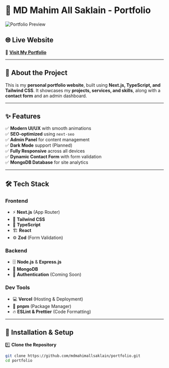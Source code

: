 # 🚀 MD Mahim All Saklain - Portfolio

![Portfolio Preview](https://www.mdmahimallsaklain.vercel.app/preview.png)

## 🌐 Live Website
🔗 **[Visit My Portfolio](https://mdmahimallsaklain.vercel.app/)**

---

## 📖 About the Project

This is my **personal portfolio website**, built using **Next.js, TypeScript, and Tailwind CSS**. It showcases my **projects, services, and skills**, along with a **contact form** and an admin dashboard.

---

## ✨ Features

✅ **Modern UI/UX** with smooth animations  
✅ **SEO-optimized** using `next-seo`  
✅ **Admin Panel** for content management  
✅ **Dark Mode** support (Planned)  
✅ **Fully Responsive** across all devices  
✅ **Dynamic Contact Form** with form validation  
✅ **MongoDB Database** for site analytics  

---

## 🛠️ Tech Stack

### **Frontend**
- ⚡ **Next.js** (App Router)
- 🎨 **Tailwind CSS**
- 🔷 **TypeScript**
- 🏗 **React**
- ⚙ **Zod** (Form Validation)

### **Backend**
- 🗄 **Node.js** & **Express.js**
- 💾 **MongoDB**
- 🔐 **Authentication** (Coming Soon)

### **Dev Tools**
- 💻 **Vercel** (Hosting & Deployment)
- 🔄 **pnpm** (Package Manager)
- 🔥 **ESLint & Prettier** (Code Formatting)

---

## 🚀 Installation & Setup

1️⃣ **Clone the Repository**
```bash
git clone https://github.com/mdmahimallsaklain/portfolio.git
cd portfolio
